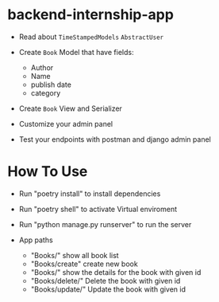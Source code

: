 # backend-internship-app

- Read about `TimeStampedModels` `AbstractUser`

- Create `Book` Model that have fields:
    - Author
    - Name
    - publish date
    - category

- Create `Book` View and Serializer
- Customize your admin panel
- Test your endpoints with postman and django admin panel




# How To Use 

- Run "poetry install" to install dependencies
- Run "poetry shell" to activate Virtual enviroment
- Run "python manage.py runserver" to run the server



- App paths 
    - "Books/" show all book list
    - "Books/create" create new book
    - "Books/<id>" show the details for the book with given id
    - "Books/delete/<id>" Delete the book with given id
    - "Books/update/<id>" Update the book with given id
